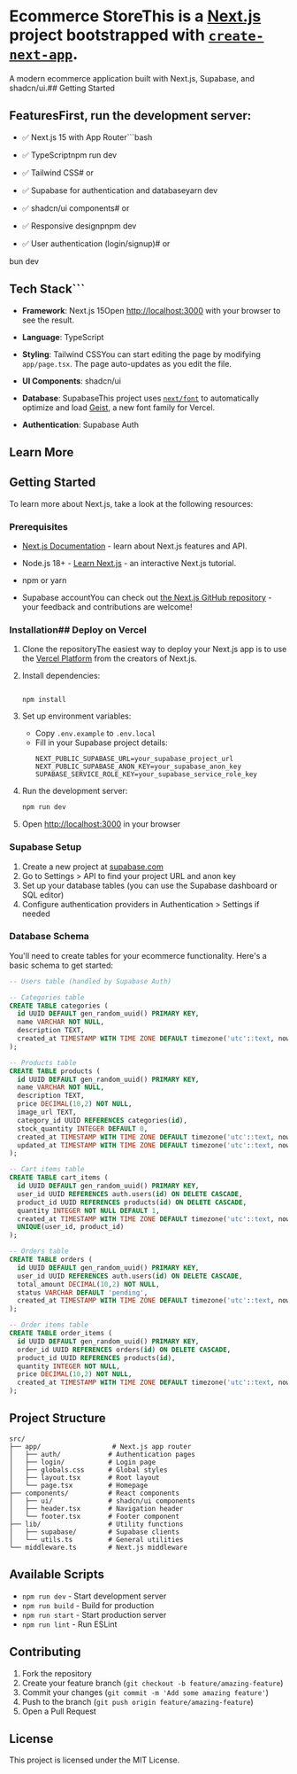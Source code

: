 # Ecommerce StoreThis is a [Next.js](https://nextjs.org) project bootstrapped with [`create-next-app`](https://nextjs.org/docs/app/api-reference/cli/create-next-app).



A modern ecommerce application built with Next.js, Supabase, and shadcn/ui.## Getting Started



## FeaturesFirst, run the development server:



- ✅ Next.js 15 with App Router```bash

- ✅ TypeScriptnpm run dev

- ✅ Tailwind CSS# or

- ✅ Supabase for authentication and databaseyarn dev

- ✅ shadcn/ui components# or

- ✅ Responsive designpnpm dev

- ✅ User authentication (login/signup)# or

bun dev

## Tech Stack```



- **Framework**: Next.js 15Open [http://localhost:3000](http://localhost:3000) with your browser to see the result.

- **Language**: TypeScript

- **Styling**: Tailwind CSSYou can start editing the page by modifying `app/page.tsx`. The page auto-updates as you edit the file.

- **UI Components**: shadcn/ui

- **Database**: SupabaseThis project uses [`next/font`](https://nextjs.org/docs/app/building-your-application/optimizing/fonts) to automatically optimize and load [Geist](https://vercel.com/font), a new font family for Vercel.

- **Authentication**: Supabase Auth

## Learn More

## Getting Started

To learn more about Next.js, take a look at the following resources:

### Prerequisites

- [Next.js Documentation](https://nextjs.org/docs) - learn about Next.js features and API.

- Node.js 18+ - [Learn Next.js](https://nextjs.org/learn) - an interactive Next.js tutorial.

- npm or yarn

- Supabase accountYou can check out [the Next.js GitHub repository](https://github.com/vercel/next.js) - your feedback and contributions are welcome!



### Installation## Deploy on Vercel



1. Clone the repositoryThe easiest way to deploy your Next.js app is to use the [Vercel Platform](https://vercel.com/new?utm_medium=default-template&filter=next.js&utm_source=create-next-app&utm_campaign=create-next-app-readme) from the creators of Next.js.

2. Install dependencies:

   ```bashCheck out our [Next.js deployment documentation](https://nextjs.org/docs/app/building-your-application/deploying) for more details.

   npm install
   ```

3. Set up environment variables:
   - Copy `.env.example` to `.env.local`
   - Fill in your Supabase project details:
     ```
     NEXT_PUBLIC_SUPABASE_URL=your_supabase_project_url
     NEXT_PUBLIC_SUPABASE_ANON_KEY=your_supabase_anon_key
     SUPABASE_SERVICE_ROLE_KEY=your_supabase_service_role_key
     ```

4. Run the development server:
   ```bash
   npm run dev
   ```

5. Open [http://localhost:3000](http://localhost:3000) in your browser

### Supabase Setup

1. Create a new project at [supabase.com](https://supabase.com)
2. Go to Settings > API to find your project URL and anon key
3. Set up your database tables (you can use the Supabase dashboard or SQL editor)
4. Configure authentication providers in Authentication > Settings if needed

### Database Schema

You'll need to create tables for your ecommerce functionality. Here's a basic schema to get started:

```sql
-- Users table (handled by Supabase Auth)

-- Categories table
CREATE TABLE categories (
  id UUID DEFAULT gen_random_uuid() PRIMARY KEY,
  name VARCHAR NOT NULL,
  description TEXT,
  created_at TIMESTAMP WITH TIME ZONE DEFAULT timezone('utc'::text, now()) NOT NULL
);

-- Products table
CREATE TABLE products (
  id UUID DEFAULT gen_random_uuid() PRIMARY KEY,
  name VARCHAR NOT NULL,
  description TEXT,
  price DECIMAL(10,2) NOT NULL,
  image_url TEXT,
  category_id UUID REFERENCES categories(id),
  stock_quantity INTEGER DEFAULT 0,
  created_at TIMESTAMP WITH TIME ZONE DEFAULT timezone('utc'::text, now()) NOT NULL,
  updated_at TIMESTAMP WITH TIME ZONE DEFAULT timezone('utc'::text, now()) NOT NULL
);

-- Cart items table
CREATE TABLE cart_items (
  id UUID DEFAULT gen_random_uuid() PRIMARY KEY,
  user_id UUID REFERENCES auth.users(id) ON DELETE CASCADE,
  product_id UUID REFERENCES products(id) ON DELETE CASCADE,
  quantity INTEGER NOT NULL DEFAULT 1,
  created_at TIMESTAMP WITH TIME ZONE DEFAULT timezone('utc'::text, now()) NOT NULL,
  UNIQUE(user_id, product_id)
);

-- Orders table
CREATE TABLE orders (
  id UUID DEFAULT gen_random_uuid() PRIMARY KEY,
  user_id UUID REFERENCES auth.users(id) ON DELETE CASCADE,
  total_amount DECIMAL(10,2) NOT NULL,
  status VARCHAR DEFAULT 'pending',
  created_at TIMESTAMP WITH TIME ZONE DEFAULT timezone('utc'::text, now()) NOT NULL
);

-- Order items table
CREATE TABLE order_items (
  id UUID DEFAULT gen_random_uuid() PRIMARY KEY,
  order_id UUID REFERENCES orders(id) ON DELETE CASCADE,
  product_id UUID REFERENCES products(id),
  quantity INTEGER NOT NULL,
  price DECIMAL(10,2) NOT NULL,
  created_at TIMESTAMP WITH TIME ZONE DEFAULT timezone('utc'::text, now()) NOT NULL
);
```

## Project Structure

```
src/
├── app/                  # Next.js app router
│   ├── auth/            # Authentication pages
│   ├── login/           # Login page
│   ├── globals.css      # Global styles
│   ├── layout.tsx       # Root layout
│   └── page.tsx         # Homepage
├── components/          # React components
│   ├── ui/              # shadcn/ui components
│   ├── header.tsx       # Navigation header
│   └── footer.tsx       # Footer component
├── lib/                 # Utility functions
│   ├── supabase/        # Supabase clients
│   └── utils.ts         # General utilities
└── middleware.ts        # Next.js middleware
```

## Available Scripts

- `npm run dev` - Start development server
- `npm run build` - Build for production
- `npm run start` - Start production server
- `npm run lint` - Run ESLint

## Contributing

1. Fork the repository
2. Create your feature branch (`git checkout -b feature/amazing-feature`)
3. Commit your changes (`git commit -m 'Add some amazing feature'`)
4. Push to the branch (`git push origin feature/amazing-feature`)
5. Open a Pull Request

## License

This project is licensed under the MIT License.